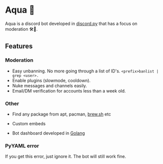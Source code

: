 # Aqua 🌊

Aqua is a discord bot developed in [discord.py](https://discordpy.readthedocs.io/en/latest/api.html) that has a focus on moderation 🛠️🔧.

## Features

### Moderation

- Easy unbanning. No more going through a list of ID's. `<prefix>banlist | grep <user>.`
- Enable plugins (slowmode, cooldown).
- Nuke messages and channels easily.
- Email/DM verification for accounts less than a week old.

### Other

- Find any package from apt, pacman, [brew.sh](https://brew.sh) etc

- Custom embeds

- Bot dashboard developed in [Golang]("golang.org")

  
### PyYAML error
If you get this error, just ignore it. The bot will still work fine.
